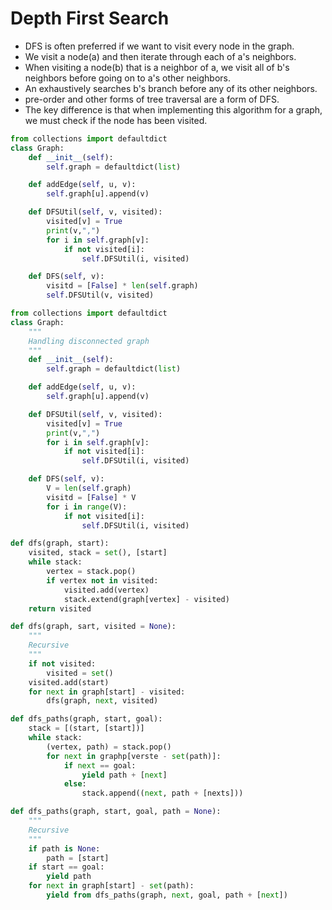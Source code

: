 # Depth First Search

* DFS is often preferred if we want to visit every node in the graph.
* We visit a node(a) and then iterate through each of a's neighbors.
* When visiting a node(b) that is a neighbor of a, we visit all of b's neighbors before going on to a's other neighbors.
* An exhaustively searches b's branch before any of its other neighbors.
* pre-order and other forms of tree traversal are a form of DFS.
* The key difference is that when implementing this algorithm for a graph, we must check if the node has been visited.

```python
from collections import defaultdict
class Graph:
    def __init__(self):
        self.graph = defaultdict(list)

    def addEdge(self, u, v):
        self.graph[u].append(v)

    def DFSUtil(self, v, visited):
        visited[v] = True
        print(v,",")
        for i in self.graph[v]:
            if not visited[i]:
                self.DFSUtil(i, visited)

    def DFS(self, v):
        visitd = [False] * len(self.graph)
        self.DFSUtil(v, visited)
```

```python
from collections import defaultdict
class Graph:
    """
    Handling disconnected graph
    """
    def __init__(self):
        self.graph = defaultdict(list)

    def addEdge(self, u, v):
        self.graph[u].append(v)

    def DFSUtil(self, v, visited):
        visited[v] = True
        print(v,",")
        for i in self.graph[v]:
            if not visited[i]:
                self.DFSUtil(i, visited)

    def DFS(self, v):
        V = len(self.graph)
        visitd = [False] * V
        for i in range(V):
            if not visited[i]:
                self.DFSUtil(i, visited)
```

```python
def dfs(graph, start):
    visited, stack = set(), [start]
    while stack:
        vertex = stack.pop()
        if vertex not in visited:
            visited.add(vertex)
            stack.extend(graph[vertex] - visited)
    return visited
```

```python
def dfs(graph, sart, visited = None):
    """
    Recursive
    """
    if not visited:
        visited = set()
    visited.add(start)
    for next in graph[start] - visited:
        dfs(graph, next, visited)
```

```python
def dfs_paths(graph, start, goal):
    stack = [(start, [start])]
    while stack:
        (vertex, path) = stack.pop()
        for next in graphp[verste - set(path)]:
            if next == goal:
                yield path + [next]
            else:
                stack.append((next, path + [nexts]))
```

```python
def dfs_paths(graph, start, goal, path = None):
    """
    Recursive
    """
    if path is None:
        path = [start]
    if start == goal:
        yield path
    for next in graph[start] - set(path):
        yield from dfs_paths(graph, next, goal, path + [next])
```
